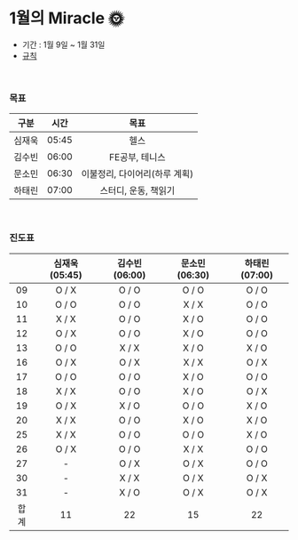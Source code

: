 # **1월의** Miracle 🌞

- 기간 : 1월 9일 ~ 1월 31일
- [규칙](https://github.com/jandifarm/miracle-morning/blob/main/Rule.md)

<br/>

### 목표

|  구분  | 시간  |             목표              |
| :----: | :---: | :---------------------------: |
| 심재욱 | 05:45 |             헬스              |
| 김수빈 | 06:00 |        FE공부, 테니스         |
| 문소민 | 06:30 | 이불정리, 다이어리(하루 계획) |
| 하태린 | 07:00 |     스터디, 운동, 책읽기      |

<br/>

### 진도표

|      | 심재욱(05:45) | 김수빈(06:00) | 문소민(06:30) | 하태린(07:00) |
| :--: | :-----------: | :-----------: | :-----------: | :-----------: |
|  09  |     O / X     |     O / O     |     O / O     |     O / O     |
|  10  |     O / O     |     O / O     |     X / X     |     O / O     |
|  11  |    X /  X     |     O / O     |     X / O     |     O / O     |
|  12  |     O / X     |     O / O     |     X / O     |     O / O     |
|  13  |     O / O     |     X / X     |     X / O     |     X / O     |
|  16  |     O / X     |     O / X     |     X / X     |     O / X     |
|  17  |     O / O     |     O / O     |     X / O     |     O / O     |
|  18  |     X / X     |     O / O     |     X / O     |     O / X     |
|  19  |     O / X     |     X / O     |     O / O     |     X / O     |
|  20  |     X / X     |     O / O     |     X / O     |     X / O     |
|  25  |     X / X     |     O / O     |     O / O     |     X / O     |
|  26  |     O / X     |     O / O     |     X / X     |     O / O     |
|  27  |       -       |     O / X     |     O / X     |     O / O     |
|  30  |       -       |     X / X     |     O / X     |     O / X     |
|  31  |       -       |     X / O     |     O / X     |     O / X     |
| 합계 |      11       |      22       |      15       |      22       |
